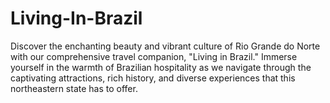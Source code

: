 # Living-In-Brazil
Discover the enchanting beauty and vibrant culture of Rio Grande do Norte with our comprehensive travel companion, "Living in Brazil." Immerse yourself in the warmth of Brazilian hospitality as we navigate through the captivating attractions, rich history, and diverse experiences that this northeastern state has to offer.
